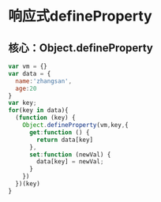 # 响应式defineProperty
## 核心：Object.defineProperty
```js
var vm = {}
var data = {
  name:'zhangsan',
  age:20
}
var key;
for(key in data){
  (function (key) {
    Object.defineProperty(vm,key,{
      get:function () {
        return data[key]
      },
      set:function (newVal) {
        data[key] = newVal;
      }
    })
  })(key)
}
```
